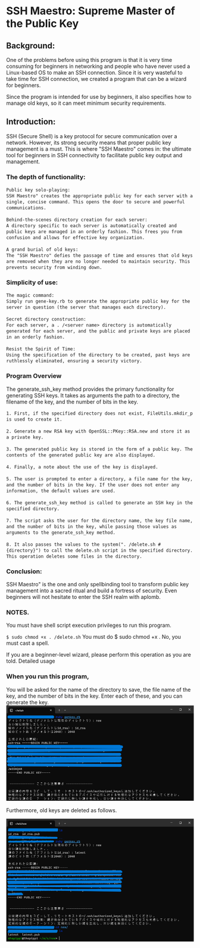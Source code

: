 # SSH Maestro: Supreme Master of the Public Key

## Background:

One of the problems before using this program is that it is very time consuming for beginners in networking and people who have never used a Linux-based OS to make an SSH connection.
Since it is very wasteful to take time for SSH connection, we created a program that can be a wizard for beginners.

Since the program is intended for use by beginners, it also specifies how to manage old keys, so it can meet minimum security requirements.

## Introduction:
SSH (Secure Shell) is a key protocol for secure communication over a network. However, its strong security means that proper public key management is a must. This is where "SSH Maestro" comes in: the ultimate tool for beginners in SSH connectivity to facilitate public key output and management.

### The depth of functionality:

    Public key solo-playing:
    SSH Maestro" creates the appropriate public key for each server with a single, concise command. This opens the door to secure and powerful communications.

    Behind-the-scenes directory creation for each server:
    A directory specific to each server is automatically created and public keys are managed in an orderly fashion. This frees you from confusion and allows for effective key organization.

    A grand burial of old keys:
    The "SSH Maestro" defies the passage of time and ensures that old keys are removed when they are no longer needed to maintain security. This prevents security from winding down.

### Simplicity of use:

    The magic command:
    Simply run gene-key.rb to generate the appropriate public key for the server in question (the server that manages each directory).

    Secret directory construction:
    For each server, a . /<server name> directory is automatically generated for each server, and the public and private keys are placed in an orderly fashion.

    Resist the Spirit of Time:
    Using the specification of the directory to be created, past keys are ruthlessly eliminated, ensuring a security victory.

### Program Overview

The generate_ssh_key method provides the primary functionality for generating SSH keys. It takes as arguments the path to a directory, the filename of the key, and the number of bits in the key.

    1. First, if the specified directory does not exist, FileUtils.mkdir_p is used to create it.

    2. Generate a new RSA key with OpenSSL::PKey::RSA.new and store it as a private key.

    3. The generated public key is stored in the form of a public key. The contents of the generated public key are also displayed.

    4. Finally, a note about the use of the key is displayed.

    5. The user is prompted to enter a directory, a file name for the key, and the number of bits in the key. If the user does not enter any information, the default values are used.

    6. The generate_ssh_key method is called to generate an SSH key in the specified directory.

    7. The script asks the user for the directory name, the key file name, and the number of bits in the key, while passing those values as arguments to the generate_ssh_key method.

    8. It also passes the values to the system(". /delete.sh #{directory}") to call the delete.sh script in the specified directory. This operation deletes some files in the directory.


### Conclusion:

SSH Maestro" is the one and only spellbinding tool to transform public key management into a sacred ritual and build a fortress of security. Even beginners will not hesitate to enter the SSH realm with aplomb.


### NOTES.

You must have shell script execution privileges to run this program.

``$ sudo chmod +x . /delete.sh``
You must do $ sudo chmod +x . No, you must cast a spell.

If you are a beginner-level wizard, please perform this operation as you are told.
Detailed usage

### When you run this program,
You will be asked for the name of the directory to save, the file name of the key, and the number of bits in the key.
Enter each of these, and you can generate the key.
![how to use](howto.png)


Furthermore, old keys are deleted as follows.


![how to use](howto2.png)
